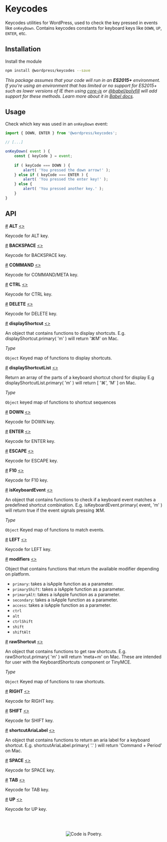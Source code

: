 # Keycodes

Keycodes utilities for WordPress, used to check the key pressed in events like `onKeyDown`. Contains keycodes constants for keyboard keys like `DOWN`, `UP`, `ENTER`, etc.

## Installation

Install the module

```bash
npm install @wordpress/keycodes --save
```

_This package assumes that your code will run in an **ES2015+** environment. If you're using an environment that has limited or no support for ES2015+ such as lower versions of IE then using [core-js](https://github.com/zloirock/core-js) or [@babel/polyfill](https://babeljs.io/docs/en/next/babel-polyfill) will add support for these methods. Learn more about it in [Babel docs](https://babeljs.io/docs/en/next/caveats)._

## Usage

Check which key was used in an `onKeyDown` event:

```js
import { DOWN, ENTER } from '@wordpress/keycodes';

// [...]

onKeyDown( event ) {
	const { keyCode } = event;
	
	if ( keyCode === DOWN ) {
		alert( 'You pressed the down arrow!' );
	} else if ( keyCode === ENTER ) {
		alert( 'You pressed the enter key!' );
	} else {
		alert( 'You pressed another key.' );
	}
}
```

## API

<!-- START TOKEN(Autogenerated API docs) -->

<a href="#alt">#</a> **ALT** [\<>](src/index.js#L74-L74)

Keycode for ALT key.

<a href="#backspace">#</a> **BACKSPACE** [\<>](src/index.js#L30-L30)

Keycode for BACKSPACE key.

<a href="#command">#</a> **COMMAND** [\<>](src/index.js#L82-L82)

Keycode for COMMAND/META key.

<a href="#ctrl">#</a> **CTRL** [\<>](src/index.js#L78-L78)

Keycode for CTRL key.

<a href="#delete">#</a> **DELETE** [\<>](src/index.js#L66-L66)

Keycode for DELETE key.

<a href="#displayshortcut">#</a> **displayShortcut** [\<>](src/index.js#L166-L168)

An object that contains functions to display shortcuts.
E.g. displayShortcut.primary( 'm' ) will return '⌘M' on Mac.

_Type_

`Object` Keyed map of functions to display shortcuts.

<a href="#displayshortcutlist">#</a> **displayShortcutList** [\<>](src/index.js#L135-L158)

Return an array of the parts of a keyboard shortcut chord for display
E.g displayShortcutList.primary( 'm' ) will return [ '⌘', 'M' ] on Mac.

_Type_

`Object` keyed map of functions to shortcut sequences

<a href="#down">#</a> **DOWN** [\<>](src/index.js#L62-L62)

Keycode for DOWN key.

<a href="#enter">#</a> **ENTER** [\<>](src/index.js#L38-L38)

Keycode for ENTER key.

<a href="#escape">#</a> **ESCAPE** [\<>](src/index.js#L42-L42)

Keycode for ESCAPE key.

<a href="#f10">#</a> **F10** [\<>](src/index.js#L70-L70)

Keycode for F10 key.

<a href="#iskeyboardevent">#</a> **isKeyboardEvent** [\<>](src/index.js#L204-L218)

An object that contains functions to check if a keyboard event matches a
predefined shortcut combination.
E.g. isKeyboardEvent.primary( event, 'm' ) will return true if the event
signals pressing ⌘M.

_Type_

`Object` Keyed map of functions to match events.

<a href="#left">#</a> **LEFT** [\<>](src/index.js#L50-L50)

Keycode for LEFT key.

<a href="#modifiers">#</a> **modifiers** [\<>](src/index.js#L103-L114)

Object that contains functions that return the available modifier
depending on platform.

-   `primary`: takes a isApple function as a parameter.
-   `primaryShift`: takes a isApple function as a parameter.
-   `primaryAlt`: takes a isApple function as a parameter.
-   `secondary`: takes a isApple function as a parameter.
-   `access`: takes a isApple function as a parameter.
-   `ctrl`
-   `alt`
-   `ctrlShift`
-   `shift`
-   `shiftAlt`

<a href="#rawshortcut">#</a> **rawShortcut** [\<>](src/index.js#L123-L127)

An object that contains functions to get raw shortcuts.
E.g. rawShortcut.primary( 'm' ) will return 'meta+m' on Mac.
These are intended for user with the KeyboardShortcuts component or TinyMCE.

_Type_

`Object` Keyed map of functions to raw shortcuts.

<a href="#right">#</a> **RIGHT** [\<>](src/index.js#L58-L58)

Keycode for RIGHT key.

<a href="#shift">#</a> **SHIFT** [\<>](src/index.js#L86-L86)

Keycode for SHIFT key.

<a href="#shortcutarialabel">#</a> **shortcutAriaLabel** [\<>](src/index.js#L174-L194)

An object that contains functions to return an aria label for a keyboard shortcut.
E.g. shortcutAriaLabel.primary( '.' ) will return 'Command + Period' on Mac.

<a href="#space">#</a> **SPACE** [\<>](src/index.js#L46-L46)

Keycode for SPACE key.

<a href="#tab">#</a> **TAB** [\<>](src/index.js#L34-L34)

Keycode for TAB key.

<a href="#up">#</a> **UP** [\<>](src/index.js#L54-L54)

Keycode for UP key.


<!-- END TOKEN(Autogenerated API docs) -->

<br/><br/><p align="center"><img src="https://s.w.org/style/images/codeispoetry.png?1" alt="Code is Poetry." /></p>
